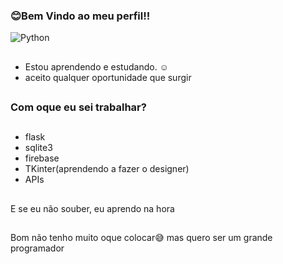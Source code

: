 ###      😊Bem Vindo ao meu perfil!!
![Python](https://img.shields.io/static/v1?label=&message=Python&color=black&style=dark&logo=python)
##
- Estou aprendendo e estudando. ☺
- aceito qualquer oportunidade que surgir
##
### Com oque eu sei trabalhar?
##
- flask
- sqlite3
- firebase
- TKinter(aprendendo a fazer o designer)
- APIs
##
E se eu não souber, eu aprendo na hora
##
Bom não tenho muito oque colocar😅
mas quero ser um grande programador
